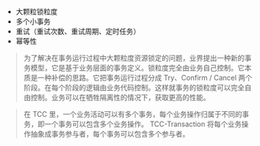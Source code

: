 
* 大颗粒锁粒度
* 多个小事务
* 重试（重试次数、重试周期、定时任务）
* 幂等性

> 为了解决在事务运行过程中大颗粒度资源锁定的问题，业界提出一种新的事务模型，它是基于业务层面的事务定义。锁粒度完全由业务自己控制。它本质是一种补偿的思路。它把事务运行过程分成 Try、Confirm / Cancel 两个阶段。在每个阶段的逻辑由业务代码控制。这样就事务的锁粒度可以完全自由控制。业务可以在牺牲隔离性的情况下，获取更高的性能。

> 在 TCC 里，一个业务活动可以有多个事务，每个业务操作归属于不同的事务，即一个事务可以包含多个业务操作。
TCC-Transaction 将每个业务操作抽象成事务参与者，每个事务可以包含多个参与者。
